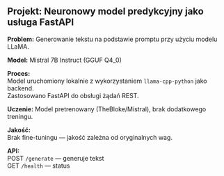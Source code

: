 ## Projekt: Neuronowy model predykcyjny jako usługa FastAPI

**Problem:** Generowanie tekstu na podstawie promptu przy użyciu modelu LLaMA.

**Model:** Mistral 7B Instruct (GGUF Q4_0)

**Proces:**  
Model uruchomiony lokalnie z wykorzystaniem `llama-cpp-python` jako backend.  
Zastosowano FastAPI do obsługi żądań REST.

**Uczenie:** Model pretrenowany (TheBloke/Mistral), brak dodatkowego treningu.

**Jakość:**  
Brak fine-tuningu — jakość zależna od oryginalnych wag.

**API:**  
POST `/generate` — generuje tekst  
GET `/health` — status
